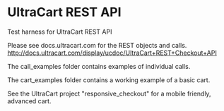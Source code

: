 UltraCart REST API
==================

Test harness for UltraCart REST API

Please see docs.ultracart.com for the REST objects and calls.
http://docs.ultracart.com/display/ucdoc/UltraCart+REST+Checkout+API

The call_examples folder contains examples of individual calls.

The cart_examples folder contains a working example of a basic cart.

See the UltraCart project "responsive_checkout" for a mobile friendly, advanced cart.


